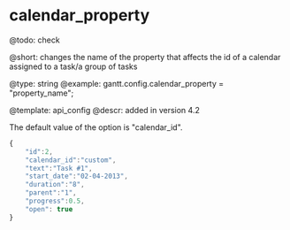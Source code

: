 calendar_property
=============

@todo:
	check 


@short:
	changes the name of the property that affects the id of a calendar assigned to a task/a group of tasks

@type: string
@example:
gantt.config.calendar_property = "property_name";

@template:	api_config
@descr:
added in version 4.2

The default value of the option is "calendar_id".

~~~js
{
	"id":2, 
    "calendar_id":"custom", 
    "text":"Task #1", 
    "start_date":"02-04-2013", 
    "duration":"8", 
    "parent":"1", 
    "progress":0.5, 
    "open": true
}
~~~